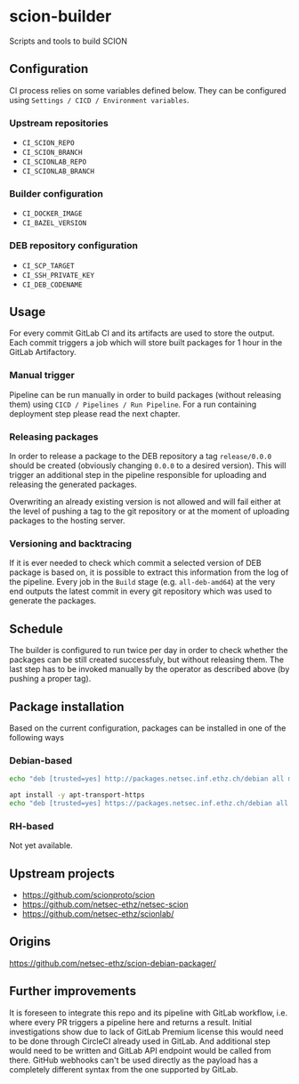 # scion-builder

Scripts and tools to build SCION

## Configuration

CI process relies on some variables defined below. They can be configured using `Settings / CICD / Environment variables`.

### Upstream repositories

* `CI_SCION_REPO`
* `CI_SCION_BRANCH`
* `CI_SCIONLAB_REPO`
* `CI_SCIONLAB_BRANCH`

### Builder configuration

* `CI_DOCKER_IMAGE`
* `CI_BAZEL_VERSION`

### DEB repository configuration

* `CI_SCP_TARGET`
* `CI_SSH_PRIVATE_KEY`
* `CI_DEB_CODENAME`

## Usage

For every commit GitLab CI and its artifacts are used to store the output. Each commit triggers a job which will store built packages for 1 hour in the GitLab Artifactory.

### Manual trigger

Pipeline can be run manually in order to build packages (without releasing them) using `CICD / Pipelines / Run Pipeline`. For a run containing deployment step please read the next chapter.

### Releasing packages

In order to release a package to the DEB repository a tag `release/0.0.0` should be created (obviously changing `0.0.0` to a desired version). This will trigger an additional step in the pipeline responsible for uploading and releasing the generated packages.

Overwriting an already existing version is not allowed and will fail either at the level of pushing a tag to the git repository or at the moment of uploading packages to the hosting server.

### Versioning and backtracing

If it is ever needed to check which commit a selected version of DEB package is based on, it is possible to extract this information from the log of the pipeline. Every job in the `Build` stage (e.g. `all-deb-amd64`) at the very end outputs the latest commit in every git repository which was used to generate the packages.

## Schedule

The builder is configured to run twice per day in order to check whether the packages can be still created successfuly, but without releasing them. The last step has to be invoked manually by the operator as described above (by pushing a proper tag).

## Package installation

Based on the current configuration, packages can be installed in one of the following ways

### Debian-based
```bash
echo "deb [trusted=yes] http://packages.netsec.inf.ethz.ch/debian all main" >> /etc/apt/sources.list
```

```bash
apt install -y apt-transport-https
echo "deb [trusted=yes] https://packages.netsec.inf.ethz.ch/debian all main" >> /etc/apt/sources.list
```

### RH-based
Not yet available.

## Upstream projects

* https://github.com/scionproto/scion
* https://github.com/netsec-ethz/netsec-scion
* https://github.com/netsec-ethz/scionlab/

## Origins

https://github.com/netsec-ethz/scion-debian-packager/

## Further improvements

It is foreseen to integrate this repo and its pipeline with GitLab workflow, i.e. where every PR triggers a pipeline here and returns a result. Initial investigations show due to lack of GitLab Premium license this would need to be done through CircleCI already used in GitLab. And additional step would need to be written and GitLab API endpoint would be called from there. GitHub webhooks can't be used directly as the payload has a completely different syntax from the one supported by GitLab.
